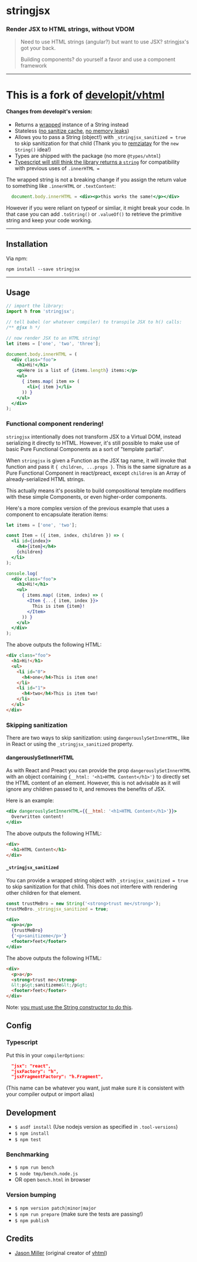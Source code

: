 # stringjsx

### **Render JSX to HTML strings, without VDOM**

> Need to use HTML strings (angular?) but want to use JSX? stringjsx's got your back.
>
> Building components? do yourself a favor and use a component framework

---

# This is a fork of [developit/vhtml](https://github.com/developit/vhtml)

#### Changes from developit's version:

 - Returns a [wrapped](https://developer.mozilla.org/en-US/docs/Web/JavaScript/Reference/Global_Objects/String#string_primitives_and_string_objects) instance of a String instead
 - Stateless ([no sanitize cache](https://github.com/developit/vhtml/issues/34), [no memory leaks](https://github.com/developit/vhtml/issues/20))
 - Allows you to pass a String (object!) with `_stringjsx_sanitized = true` to skip sanitization for that child (Thank you to [remziatay](https://github.com/remziatay) for the `new String()` idea!)
 - Types are shipped with the package (no more `@types/vhtml`)
 - [Typescript will still think the library returns a `string`](./misc/typescript_string.md) for compatibility with previous uses of `.innerHTML =`

The wrapped string is not a breaking change if you assign the return value to something like `.innerHTML` or `.textContent`:

```jsx
  document.body.innerHTML = <div><p>this works the same!</p></div>
```

However if you were reliant on typeof or simliar, it might break your code. In
that case you can add `.toString()` or `.valueOf()` to retrieve the primitive
string and keep your code working.

---


## Installation

Via npm:

`npm install --save stringjsx`


---


## Usage

```jsx
// import the library:
import h from 'stringjsx';

// tell babel (or whatever compiler) to transpile JSX to h() calls:
/** @jsx h */

// now render JSX to an HTML string!
let items = ['one', 'two', 'three'];

document.body.innerHTML = (
  <div class="foo">
    <h1>Hi!</h1>
    <p>Here is a list of {items.length} items:</p>
    <ul>
      { items.map( item => (
        <li>{ item }</li>
      )) }
    </ul>
  </div>
);
```

### Functional component rendering!

`stringjsx` intentionally does not transform JSX to a Virtual DOM, instead serializing it directly to HTML.
However, it's still possible to make use of basic Pure Functional Components as a sort of "template partial".

When `stringjsx` is given a Function as the JSX tag name, it will invoke that function and pass it `{ children, ...props }`.
This is the same signature as a Pure Functional Component in react/preact, except `children` is an Array of already-serialized HTML strings.

This actually means it's possible to build compositional template modifiers with these simple Components, or even higher-order components.

Here's a more complex version of the previous example that uses a component to encapsulate iteration items:

```jsx
let items = ['one', 'two'];

const Item = ({ item, index, children }) => (
  <li id={index}>
    <h4>{item}</h4>
    {children}
  </li>
);

console.log(
  <div class="foo">
    <h1>Hi!</h1>
    <ul>
      { items.map( (item, index) => (
        <Item {...{ item, index }}>
          This is item {item}!
        </Item>
      )) }
    </ul>
  </div>
);
```

The above outputs the following HTML:

```html
<div class="foo">
  <h1>Hi!</h1>
  <ul>
    <li id="0">
      <h4>one</h4>This is item one!
    </li>
    <li id="1">
      <h4>two</h4>This is item two!
    </li>
  </ul>
</div>
```

### Skipping sanitization

There are two ways to skip sanitization: using `dangerouslySetInnerHTML`, like in React or using the `_stringjsx_sanitized` property.

#### dangerouslySetInnerHTML

As with React and Preact you can provide the prop `dangerouslySetInnerHTML` with an object containing `{__html: '<h1>HTML Content</h1>'}` to directly set the HTML content of an element. However, this is not advisable as it will ignore any children passed to it, and removes the benefits of JSX.

Here is an example:
```jsx
<div dangerouslySetInnerHTML={{__html: '<h1>HTML Content</h1>'}}>
  Overwritten content!
</div>
```

The above outputs the following HTML:
```html
<div>
  <h1>HTML Content</h1>
</div>
```

#### `_stringjsx_sanitized`

You can provide a wrapped string object with `_stringjsx_sanitized = true` to
skip sanitization for that child. This does not interfere with rendering other
children for that element.

```jsx
const trustMeBro = new String('<strong>trust me</strong>');
trustMeBro._stringjsx_sanitized = true;

<div>
  <p>a</p>
  {trustMeBro}
  {'<p>sanitizeme</p>'}
  <footer>feet</footer>
</div>
```

The above outputs the following HTML:
```html
<div>
  <p>a</p>
  <strong>trust me</strong>
  &lt;p&gt;sanitizeme&lt;/p&gt;
  <footer>feet</footer>
</div>
```

Note: [you must use the String constructor to do this](./misc/typescript_string.md#what-is-a-string-and-why-is-it-not-a-string).

## Config

### Typescript

Put this in your `compilerOptions`:

```json
  "jsx": "react",
  "jsxFactory": "h",
  "jsxFragmentFactory": "h.Fragment",
```

(This name can be whatever you want, just make sure it is consistent with your
compiler output or import alias)

## Development

- `$ asdf install` (Use nodejs version as specified in `.tool-versions`)
- `$ npm install`
- `$ npm test`

### Benchmarking

- `$ npm run bench`
- `$ node tmp/bench.node.js`
- OR open `bench.html` in browser

### Version bumping

- `$ npm version patch|minor|major`
- `$ npm run prepare` (make sure the tests are passing!)
- `$ npm publish`

## Credits

- [Jason Miller](https://github.com/developit) (original creator of [vhtml](https://github.com/developit/vhtml))
